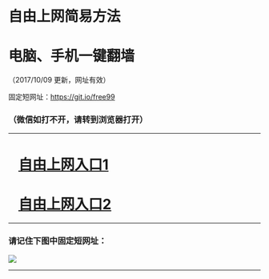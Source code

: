 ﻿# 自由上网简易方法

# 电脑、手机一键翻墙

（2017/10/09 更新，网址有效）

固定短网址：https://git.io/free99

### （微信如打不开，请转到浏览器打开）


***





# &nbsp;&nbsp; <a href="http://ft495924812.fwq-tz-1001.info/fwqtz01.html?t=100900121691 " target="_blank">自由上网入口1</a>
# &nbsp;&nbsp; <a href="http://ft179668025.fwq-tz-1002.info/fwqtz02.html?t=100900115861 " target="_blank">自由上网入口2</a>
***

### 请记住下图中固定短网址：

<img src="https://s3-us-west-2.amazonaws.com/fwq-1001/yjfq-20170905okok.png" /> 


***

